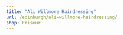 ```yaml
---
title: "Ali Willmore Hairdressing"
url: /edinburgh/ali-willmore-hairdressing/
shop: Friseur
---
```

